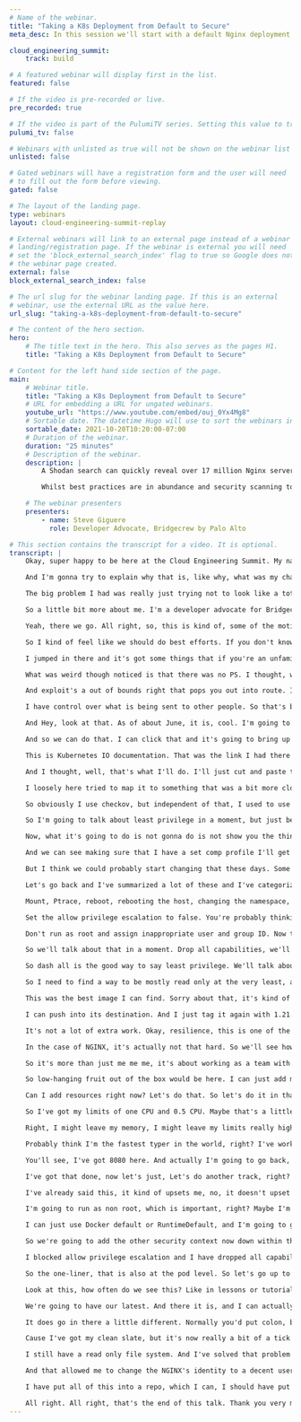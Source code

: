 ```yaml
---
# Name of the webinar.
title: "Taking a K8s Deployment from Default to Secure"
meta_desc: In this session we'll start with a default Nginx deployment and leverage Checkov's Kubernetes yaml scanning capability to go from default to secure.

cloud_engineering_summit:
    track: build

# A featured webinar will display first in the list.
featured: false

# If the video is pre-recorded or live.
pre_recorded: true

# If the video is part of the PulumiTV series. Setting this value to true will list the video in the "PulumiTV" section.
pulumi_tv: false

# Webinars with unlisted as true will not be shown on the webinar list
unlisted: false

# Gated webinars will have a registration form and the user will need
# to fill out the form before viewing.
gated: false

# The layout of the landing page.
type: webinars
layout: cloud-engineering-summit-replay

# External webinars will link to an external page instead of a webinar
# landing/registration page. If the webinar is external you will need
# set the 'block_external_search_index' flag to true so Google does not index
# the webinar page created.
external: false
block_external_search_index: false

# The url slug for the webinar landing page. If this is an external
# webinar, use the external URL as the value here.
url_slug: "taking-a-k8s-deployment-from-default-to-secure"

# The content of the hero section.
hero:
    # The title text in the hero. This also serves as the pages H1.
    title: "Taking a K8s Deployment from Default to Secure"

# Content for the left hand side section of the page.
main:
    # Webinar title.
    title: "Taking a K8s Deployment from Default to Secure"
    # URL for embedding a URL for ungated webinars.
    youtube_url: "https://www.youtube.com/embed/ouj_0Yx4Mg8"
    # Sortable date. The datetime Hugo will use to sort the webinars in date order.
    sortable_date: 2021-10-20T10:20:00-07:00
    # Duration of the webinar.
    duration: "25 minutes"
    # Description of the webinar.
    description: |
        A Shodan search can quickly reveal over 17 million Nginx servers currently returning a 200 OK. One would think with such adoption that building a secure Nginx Kubernetes deployment would be easy. Surely one would be overwhelmed with online content!

        Whilst best practices are in abundance and security scanning tools for helm and k8s yaml are available, it can be truly difficult to find example code or solid advice on how to successfully follow security best practices. In this session I'll start with a blank canvas of a default Nginx deployment and leverage Checkov's Kubernetes yaml scanning capability to show my own experiences with the easy, the hard and the plain confusing elements of creating a secure Nginx deployment.

    # The webinar presenters
    presenters:
        - name: Steve Giguere
          role: Developer Advocate, Bridgecrew by Palo Alto

# This section contains the transcript for a video. It is optional.
transcript: |
    Okay, super happy to be here at the Cloud Engineering Summit. My name's Steve Giguere, it should show up down there. I'm a developer advocate for Bridgecrew. More about that in a moment, But let's get cracking with the subject, all right. I am going to be securing an NGINX deployment for Kubernetes using checkov, which is an open source Infrastructure As Code scanner.

    And I'm gonna try to explain why that is, like why, what was my challenge when I first started this. That is, I needed a website. This is a real challenge, for my Twitch show. I was gonna host it on Raspberry Pi. There's also challenges I've already got here, right? And it seemed obvious to use NGINX.

    The big problem I had was really just trying not to look like a total idiot because I worked for a security company that specializes in Infrastructure As Code security. And I have history in cloud native security. That's what the show's about. So it would be horrible, giant face-palm moment if I didn't pass our own checkov YAML scan. So and it wasn't secure, that'd be bad.

    So a little bit more about me. I'm a developer advocate for Bridgecrew. I'm a Raspberry Pi geek, I like the SecOps. I've worked for a bunch of places that focus on security and that's the Twitch show I was talking about. You can learn more about me at my website.

    Yeah, there we go. All right, so, this is kind of, some of the motivation. I guess, it's fair to say that NGINX is popular. And if you look up their 18 million live deployments that seem active, not all of them are containerized, of course. Not all of them, maybe on Kubernetes, maybe that first one is, it's on Digital Ocean, but it just kind of shows that if there's a weakness, some baddy out there with a bot is gonna find it.

    So I kind of feel like we should do best efforts. If you don't know what Shodan is, Shodan is like Duck Duck Go. But looking for all this stuff you can't see. So it's used by researchers and baddies alike for good and bad things. So the problem with NGINX, if compromised, what could I do, right? Well, if I took a look at the image itself, just the default image, just pulling NGINX, right? Not specifying tags, just seeing what happened.

    I jumped in there and it's got some things that if you're an unfamiliar with NSENTER, it allows me to execute commands in namespaces other than like Linux namespaces, other than my own, it's kind of odd there. It was an attack vector for a while. And thankfully, there are things in place to stop that being useful. Curl is there, so if there's nothing, anything, I basically have everything, if I have curl, I can get anything that I might be missing from an attack perspective, or I can install it. So and there's loads there.

    What was weird though noticed is that there was no PS. I thought, well, whatever I can get around that. So what I can do, the image can, as a result, I can enumerate the network. I can number environment. I can even breakout to the host, recently, there was the CV that was announced 2021-22555, that has an exploit that you can run.

    And exploit's a out of bounds right that pops you out into route. I tried it, and it does a bunch of stuff. If you get it wrong, you can actually crash the underlying node. And you can all sorts of stuff with it. So interesting, and of course, I'm on an NGINX server, so I can serve malicious content.

    I have control over what is being sent to other people. So that's bad. So I think we've established, let's just go to our happy place for a moment and let's get going, what's the plan? Well, step one of course, was go get NGINX, how I was going to do that in a containerized form. And I was actually interested recently to see that it hit number one. So I saw this graph in an article about three months ago and they were saying, oh, look NGINX is almost more popular than Apache.

    And Hey, look at that. As of about June, it is, cool. I'm going to wrap it in a Kubernetes deployment. So where do I get started? This is where I put on my newbie hat, and I thought, what would somebody do if they wanted to create a web server and from scratch And they want it to put it into Kubernetes? Well, they probably search, I would imagine Google or Duck Duck Go. It doesn't really matter, you get slightly different results.

    And so we can do that. I can click that and it's going to bring up search and there's lots of ads, okay. Some articles that are a little bit more NGINX focused App Protect, sure, great, a lot of videos. but I didn't, I know there's the blog actually, there's the blog that SEO works, I like that this talk is based on, but as I went down the first time I actually got some actual code was here. So that was a live search, and it's still, there can be applications with services.

    This is Kubernetes IO documentation. That was the link I had there just in case. And here's where I get my deployment. And then down here, I've got an example of how to create a service to connect it. Now, it serves that somebody might just cut and paste that and go well, there's my starting point.

    And I thought, well, that's what I'll do. I'll just cut and paste that. That seems good, right? So the next step was to check that it's secure. Can I use the default image, is it secure? Do I need to make changes to it? Do I need to make changes after I look at the deployment? Are my defaults in my deployment secure? That is pretty much step one or step one of securing things. So what does secure mean? When I say secure, I'm talking about I'm going to make it like a pretty old school, almost Info Sec reference to the CIA, what they call the triad of security, which when I say triad, it always sounds weird, but confidentiality, integrity and availability, generally, whatever it is you're doing can fall into these categories.

    I loosely here tried to map it to something that was a bit more cloud native or Kubernetes easy and said, all right, least privilege, immutability and resilience. This, that roughly summarizes what I'm after in terms of security in Kubernetes. And I tried to break everything down into what we're going to see in a moment. Now my tool of choice, other tools are available, was checkov. I would be remiss if I didn't say I work at bridgecrew.

    So obviously I use checkov, but independent of that, I used to use it, I just, I think, I think it's, I think it's good. It's got lots of checks, it works for Kubernetes. I can also use it for Terraform and a bunch of other stuff, right? It covers most infrastructure code languages. So why not? And it's gotta be as code plug and it's got all this stuff. Great.

    So I'm going to talk about least privilege in a moment, but just before I do that, I'm going to flick over here and I'm going to show you what I've got here. So I've got the, if I look, I've taken that NGINX and here it is, this is exactly straight out of what we just saw on the Kubernetes docs. And over here, I can scan it with checkov so I can type, compact and quiet just makes it easier to read on the screen. And I'm going to pick out the NGINX.yaml and I can see what I've got wrong.

    Now, what it's going to do is not gonna do is not show you the things that passed. We don't really care about that. That would be a whole their presentation to see what we did there. And I've got a few things, right? Specifically about, I think it's 20 things that were wrong of 90 things that it checked. 70 out of 90 sounds like a good score on a test, but, in security, maybe not right.

    And we can see making sure that I have a set comp profile I'll get into why that is. A high UID to avoid host complex, making sure I have a security context. That's when I always have an issue with, there's never a security context in there by default. And that says, well, I'm going to apply something that looks secure and you can take things away afterwards. We don't do that, we have a tendency to just give lots of examples that are technically insecure by default or easy by default so that we ease the friction of adoption.

    But I think we could probably start changing that these days. Some stuff that you might not know about, like ensuring Service Account Tokens are only mounted where necessary you might think really, is my Service Account Token mounted? I didn't do that, yeah, it is. If you don't say not to, it is. Namespace, all of these things, I've through all of these, memory limits, CPU and memory limits written requests are like the number one always missing because there's a bit of a paradox there. How do you know what there should be? And then interesting one about using digests.

    Let's go back and I've summarized a lot of these and I've categorize them, adding that set comp profile. You'd be surprised how important that is and how rarely it is done. It disables a ton of 44 system calls. I likened it to the Expelliarmus, Harry Potter spell. Getting rid of all disarming your opponent.

    Mount, Ptrace, reboot, rebooting the host, changing the namespace, the Linux namespace. There's a bunch of like, well, we talked about NS enter earlier, quotactl, messing with CPU limits, all sorts of stuff, there's tons of stuff that just gets rid of, and that you can like, you don't need to be a white hat hacker to look at that and go, yeah, I don't want any, I don't want any of that stuff. And it's a great default defense in depth. Like a lot of these features are, it doubles up when you remove capabilities like CAP_SYS_ADMIN, But why not, if I can add a one-liner that does this for me, of course, I'm going to do that, right? So that's right off the beginning. We can do that very quickly.

    Set the allow privilege escalation to false. You're probably thinking, of course, why would I want to do that? It must might be a surprise to you to learn that ping uses that, so you'll be disabling ping. Why do you need ping in a container? Most of the things you might want to use that this would disable are debugging related, debugging related. So understanding that like sudo, for example, anything that's set UID, you won't be able to use anyone. So keep that in mind, but it still should be a default.

    Don't run as root and assign inappropriate user and group ID. Now that might be harder than you think. And I'm going to show you how I did that because NGINX by default was running. I think it was running on UID and JD 101, which is really low and actually can conflict with other things. So I had to push that out and I had to do some tinkering in the Docker file to make that happen.

    So we'll talk about that in a moment. Drop all capabilities, we'll see that in a moment. There's a very, you don't have to know the capabilities, you can just say drop dash all. And then I feel like 9 times out of 10, nothing will break and that's good, right? Then you can start investigating and learning what capabilities you need after the fact. Too often, back in the old days, people would actually run as privilege, which gave you way, all that stuff, keys to the kingdom, or they would add all, cause they didn't want to sort it all out.

    So dash all is the good way to say least privilege. We'll talk about immutability. A read only file system, that sounds good. Why do I need to write to the file system? Typically containers are considered to be immutable by default. Well, in my case, actually I'm running a web server that needs to do some cacheing and have a temp file.

    So I need to find a way to be mostly read only at the very least, and we'll look at that. Unmount that Service Account Token, if you don't specify what service account you're using, it will use the default service account. And if an attacker gets in there and could get the token associated with that account, then they can impersonate that Service Account and abuse the Kubernetes REST APIs from within there, which means they can start messing with all sorts of stuff. So if you don't need it, which quite often you don't, one line gets rid of that, one line, one line security, that's what we like. Avoid supply chain attacks.

    This was the best image I can find. Sorry about that, it's kind of gross, but when we're talking about what images we're using, we often know, a lot of us know that we shouldn't use latest, right? But and then we'd start using, for example, in NGINX I would use 1.21 maybe that's one of the latest ones. But that still can be a problem from a supply chain attack perspective. Because if I get a hold of the build environment, the CI, I can build a malicious version of this.

    I can push into its destination. And I just tag it again with 1.21. Now the SHA, the digest will change, but if I'm just using the tag, I'm vulnerable, right? So let's just, let's be diligent and use the tag and we'll see how to do that. It's not hard, you can even do it in CI, you don't have to go manually do anything.

    It's not a lot of extra work. Okay, resilience, this is one of the things that is often. Well, I won't even say easily avoided. I mean, understanding what readiness and liveliness probes you need, this can be hard. It's not always totally clear which things, how, what commands will do what, but if you can come up with those letting Kubernetes know you're alive and you're ready is great because that it'll help you stay alive and it'll help that make sure that your availability is high.

    In the case of NGINX, it's actually not that hard. So we'll see how, what that looks like shortly. CPU and memory requests and limits, again, it's like a chicken or egg scenario. What should they be? If I don't know what they are, how can I set them before I start deploying? But the reality is you can come up with sensible limits. It's really quite important to have requests in there because more than just requesting a piece of CPU and memory, Kubernetes looks at that as how much of the pie do you want in comparison with other running pods on this node.

    So it's more than just me me me, it's about working as a team with other pods on the node. So I will, I will put some sensible defaults in there for NGINX and we'll see what those look like. Okay, so let's do it. Let's apply all of these security controls to our NGINX and see if we get a clean slate on checkov. That would be awesome.

    So low-hanging fruit out of the box would be here. I can just add my namespace, yep. We're going to call it Cloud Edge Summit and I really should add it here as well. So let's add it in there. That'll give me some low-hanging fruit out of the box.

    Can I add resources right now? Let's do that. So let's do it in that order. That is associated with my containers. So let's add some space there and let's add some default resources. Cool, let's talk a little bit about those.

    So I've got my limits of one CPU and 0.5 CPU. Maybe that's a little bit much, but I'm not running anything else on this one node, so this should be fine and I know that memory is pretty reasonable, but I can really, I can scale this way down if I wanted to. And it doesn't really matter. As long as I have something in there that is my portion of what we want.

    Right, I might leave my memory, I might leave my limits really high and my requests really low at the start just to be absolutely certain that I am recognized, I am part of the team, right? So those are, that's a perfectly reasonable starting point, just as long as it's there. What I can do afterwards is I can use metric server and I can do a top and I can see what I'm actually using and I can create a buffer plus or minus around that. That is what I really want to do, but let's not leave it blank to start. Right, so since I'm on resilience right now, let me add the probes and you can see what those look like. Okay.

    Probably think I'm the fastest typer in the world, right? I've worked out these beforehand and I typed, I actually programmed them into my stream deck. So I'm live in this probe. I'm just checking to see the Internet's processes live and running. And I'm doing that at a reasonable cadence and my readiness. Well, this is kind of, is it actually serving up a, some web, some of my website.

    You'll see, I've got 8080 here. And actually I'm going to go back, and this isn't something that is being checked for, and I think it might result in a new rule is that sharing a kind of a system level port directly from the pod isn't necessarily great. I should be doing that from the service down here. So I should have target port in there, and that would make a lot more sense, but we'll do that after. So that adds up, so there we go.

    I've got that done, now let's just, Let's do another track, right? So I was at 20, what am I at now? Hopefully maybe like 16 or something, that'd be, that'd be already good progress, right? All of these, a lot of these CPU limits ones like there's tons of them, they're going to go away. I'm not a one-page yet, darn. I've kind of hoping I was, but I got 12. Okay, that's not bad. Security context when I add that is really going to take care of a lot of this.

    I've already said this, it kind of upsets me, no, it doesn't upset me, but I think we don't, we don't add security context by default often enough. And it is confusing definitely, because there's two different security contexts. There's the one for the pod itself, and then there's the one for the container. So if we're looking at, for example, the pod, let's do that, right? Let's pop this here. So here's the security context for the whole, by default, this will be for all containers, so I can have multiple containers in a pod, we know that.

    I'm going to run as non root, which is important, right? Maybe I'm already running this down route, but to specify it to Kubernetes is important. I'm going to run as user 10,014 and group 10,014, and you might be thinking, how on earth is he doing that? This is I'll at the very end, I'll end by showing you what I did in the Docker file to make that happen. And I'm using the seccompProfile RuntimeDefault. See that to me is a no-brainer because it does so much. And I don't have to think it up to make up a profile.

    I can just use Docker default or RuntimeDefault, and I'm going to get a ton of good stuff from that. So just with that alone, if I save, there's nothing wrong with those defaults. Quite often, if you've already got a sensible user ID in your container, just add that information means that I've got a declarative definition of security in place. Almost on one page I bet. Eight checks, we're on the edge.

    So we're going to add the other security context now down within the container. So let's move down here and go after our probes. We're going to pop it just there. All right, well, so what am I doing within the container itself? I am establishing that it will have a read only file system. This is good, this will cause me problems for NGINX, and I will show you how I overcome that.

    I blocked allow privilege escalation and I have dropped all capabilities, but I've been specific about NET_RAW Now I don't necessarily think that's something you necessarily have to do cause it's sort of redundant. But because I have noticed the checkup has two checks. It checks for specifically for NET_RAW and for all capabilities, I added them both just cause I like to have a clean slate. And now we're going to be really close to the end. Yes, Service Account Tokens, and the secconf was covered.

    So the one-liner, that is also at the pod level. So let's go up to the top where we're doing our things for the pod. Let's pop it and just here and let's get rid of that service account. automountServiceAccountToken, false. Awesome, right? And the last two were to do with the image.

    Look at this, how often do we see this? Like in lessons or tutorials, they just say kubeCTL run my pod dash image equals NGINX. We're not encouraged often enough to have a tag or have to be specific about it. So much so that not until you get further down the line, do you suddenly go, oh, this is bad. Like I have nothing here which will default the latest, but I need to have something. If we go look at Docker Hub, we can see there's loads of tags here, I've got all the tags present.

    We're going to have our latest. And there it is, and I can actually at a glance, see that this image has already tagged multiple times. So it's tagged as main line. I also happen to know that it's 1.21.3, which is, which is one that I should really, if I was using tags and being specific, I would use this one here. But that's not really what I want to use. What I want to do is I want to come in here and I want to get this information here. I want to put that in there. It is a slightly different format, but it does make sure that I'm always, definitely use the same built image.

    It does go in there a little different. Normally you'd put colon, but in this case, you're going to put it in like that with an @ SHA 256, and then colon version. So I think we're kind of there. That wasn't too painful. And if we're done, we're done, and then I'll end by showing you how to make it actually work.

    Cause I've got my clean slate, but it's now really a bit of a tick box exercise because the reality is NGINX won't be able to write to the drive and it'll just crash loop back off, fail, in order to make that happen. I mean, I do actually need to create some volumes. So I'm going to have to do this, create some empty dir volumes and then immediately above it, mount those volumes. And those are the directories that I need. So I've just created some temporary space.

    I still have a read only file system. And I've solved that problem where this is actually going to run now, which is great. And then finally, the last thing I had to do with my Docker file was do a little bit of jiggery pokery here. You can see I'm installing something called shadow. The reason I've done that is because user mod and group mod don't exist in this NGINX Alpine.

    And that allowed me to change the NGINX's identity to a decent user ID and group ID. It does some of the permissions, but it took care of the rest of the permissions down here and being a good boy, I then deleted shadow afterwards. And that meant I was able to switch to user NGINX and work. So that is essentially all the different steps I took to secure this NGINX, which did take some time to work out, even though I just did that pretty quickly. So the key takeaways I want you to get from this is that finding secure examples sometimes can be really difficult.

    I have put all of this into a repo, which I can, I should have put it on here, but it's in my blog. So if you Google secure NGINX deployment, you'll find the blog and you'll find the repo where all of this stuff is. Basic best practices can be easy if you use tools, all of those, all of those errors I found in checkov actually refer to documentation that points you to good suggestions and good best practices, or even to the Kubernetes documentation itself. So they're available. Know that many of the defaults aren't secure and there is always an easy way to make that happen.

    All right. All right, that's the end of this talk. Thank you very much, happy to take questions. More information about checkov, you can find a checkov.io, thank you very much.
---
```

